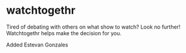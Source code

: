 # watchtogethr
Tired of debating with others on what show to watch? Look no further! Watchtogethr helps make the decision for you.

Added Estevan Gonzales